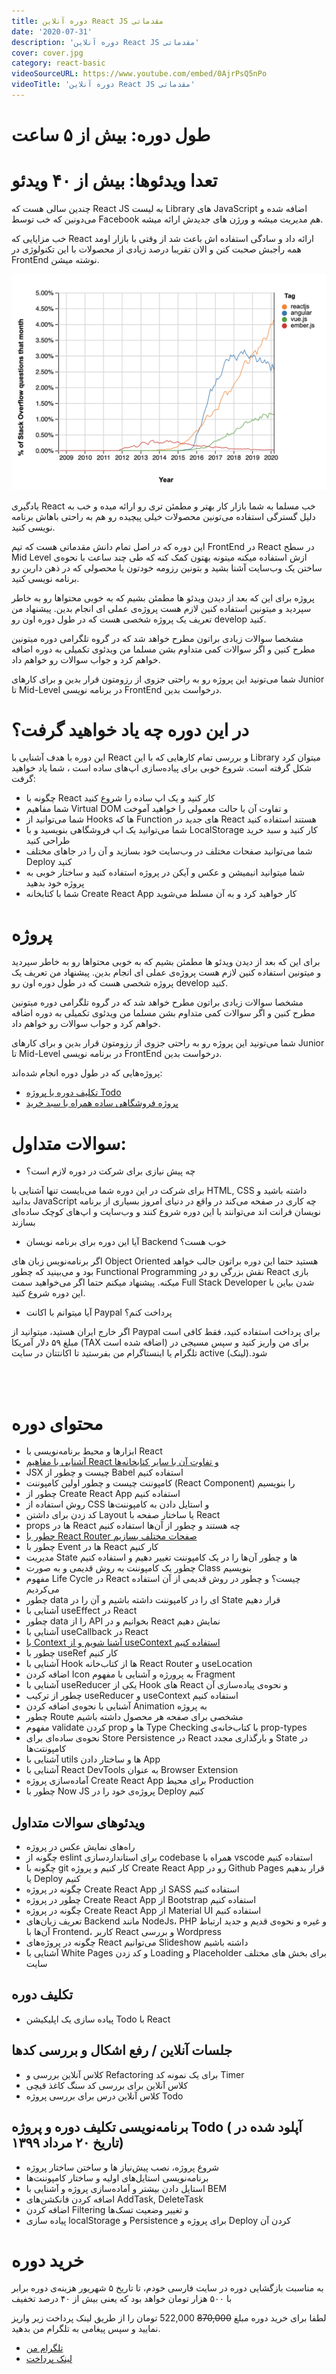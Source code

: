 ```yaml
---
title: دوره آنلاین React JS مقدماتی
date: '2020-07-31'
description: 'دوره آنلاین React JS مقدماتی'
cover: cover.jpg
category: react-basic
videoSourceURL: https://www.youtube.com/embed/0AjrPsQ5nPo
videoTitle: 'دوره آنلاین React JS مقدماتی'
---
```


# طول دوره: بیش از ۵ ساعت

# تعدا ویدئو‌ها: بیش از ۴۰ ویدئو

چندین سالی هست که React JS به لیست Library های JavaScript اضافه شده و می‌دونین که خب توسط Facebook هم مدیریت میشه و ورژن های جدیدش ارائه میشه.

خب مزایایی که React ارائه داد و سادگی استفاده اش باعث شد از وقتی با بازار اومد همه راجبش صحبت کنن و الان تقریبا درصد زیادی از محصولات با این تکنولوژی در FrontEnd نوشته میشن.

![alt text](stats.png 'درصد استفاده از React در دنیای امروز')

یادگیری React خب مسلما به شما بازار کار بهتر و مطمئن تری رو ارائه میده و خب به دلیل گسترگی استفاده می‌تونین محصولات خیلی پیچیده رو هم به راحتی باهاش برنامه نویسی کنید.

این دوره که در اصل تمام دانش مقدماتی هست که تیم FrontEnd در React در سطح Mid Level ازش استفاده میکنه میتونه بهتون کمک کنه که طی چند ساعت با نحوه‌ی ساختن یک ‌وب‌سایت آشنا بشید و بتونین رزومه خودتون یا محصولی که در ذهن دارین رو برنامه نویسی کنید.

پروژه
برای این که بعد از دیدن ویدئو ها مطمئن بشیم که به خوبی محتواها رو به خاطر سپردید و میتونین استفاده کنین لازم هست پروژه‌ی عملی ای انجام بدین. پیشنهاد من تعریف یک پروژه شخصی هست که در طول دوره اون رو develop کنید.

مشخصا سوالات زیادی براتون مطرح خواهد شد که در گروه تلگرامی دوره میتونین مطرح کنین و اگر سوالات کمی متداوم بشن مسلما من ویدئوی تکمیلی به دوره اضافه خواهم کرد و جواب سوالات رو خواهم داد.

شما می‌تونید این پروژه رو به راحتی جزوی از رزومتون قرار بدین و برای کارهای Junior تا Mid-Level در برنامه نویسی FrontEnd درخواست بدین.

# در این دوره چه یاد خواهید گرفت؟

این دوره با هدف آشنایی با React و بررسی تمام کارهایی که با این Library میتوان کرد شکل گرفته است. شروع خوبی برای پیاده‌سازی اپ‌های ساده است
، شما یاد خواهید گرفت:

- چگونه با React کار کنید و یک اپ ساده را شروع کنید
- شما مفاهیم Virtual DOM و تفاوت آن با حالت معمولی را خواهید آموخت
- شما می‌توانید از Hooks ها که Function های جدید در React هستند استفاده کنید
- شما می‌توانید یک اپ فروشگاهی بنویسید و با LocalStorage کار کنید و سبد خرید طراحی کنید
- شما می‌توانید صفحات مختلف در وب‌سایت خود بسازید و آن را در جاهای مختلف Deploy کنید
- شما میتوانید انیمیشن و عکس و آیکن در پروژه استفاده کنید و ساختار خوبی به پروژه خود بدهید
- شما با کتابخانه Create React App کار خواهید کرد و به آن مسلط می‌شوید

# پروژه

برای این که بعد از دیدن ویدئو ها مطمئن بشیم که به خوبی محتواها رو به خاطر سپردید و میتونین استفاده کنین لازم هست پروژه‌ی عملی ای انجام بدین. پیشنهاد من تعریف یک پروژه شخصی هست که در طول دوره اون رو develop کنید.

مشخصا سوالات زیادی براتون مطرح خواهد شد که در گروه تلگرامی دوره میتونین مطرح کنین و اگر سوالات کمی متداوم بشن مسلما من ویدئوی تکمیلی به دوره اضافه خواهم کرد و جواب سوالات رو خواهم داد.

شما می‌تونید این پروژه رو به راحتی جزوی از رزومتون قرار بدین و برای کارهای Junior تا Mid-Level در برنامه نویسی FrontEnd درخواست بدین.

پروژه‌هایی که در طول دوره انجام شده‌اند:

- [تکلیف دوره یا پروژه Todo](https://todo-app-5hwjlgaxy.vercel.app/ 'تکلیف دوره یا پروژه Todo')
- [پروژه فروشگاهی ساده همراه با سبد خرید](https://react-for-beginners.now.sh 'پروژه فروشگاهی ساده همراه با سبد خرید')

# سوالات متداول:

- چه پیش‌ نیازی برای شرکت در دوره لازم است؟

برای شرکت در این دوره شما می‌بایست تنها آشنایی با HTML, CSS داشته باشید و بدانید JavaScript چه کاری در صفحه می‌کند
در واقع در دنیای امروز بسیاری از برنامه نویسان فرانت اند می‌توانند با این دوره شروع کنند و وب‌سایت و اپ‌های کوچک ساده‌ای بسازند

- آیا این دوره برای برنامه نویسان Backend خوب هست؟

اگر برنامه‌نویس زبان های Object Oriented هستید حتما این دوره براتون جالب خواهد بود و می‌بینید که چطور Functional Programming نقش بزرگی رو در React بازی میکنه. پیشنهاد میکنم حتما اگر می‌خواهید سمت Full Stack Developer شدن بیاین با این دوره شروع کنید.

- آیا میتوانم با اکانت Paypal پرداخت کنم؟

اگر خارج ایران هستید، میتوانید از Paypal برای پرداخت استفاده کنید، فقط کافی است مبلغ ۵۹ دلار آمریکا (TAX اضافه شده است) برای من واریز کنید و سپس مسیجی در تلگرام یا اینستاگرام من بفرستید تا اکانتتان در سایت active شود.(لینک)

<br />
<br />

# محتوای دوره

- ابزار‌ها و محیط برنامه‌نویسی با React
- [آشنایی با مفاهیم React و تفاوت آن با سایر کتابخانه‌ها](/react-basic-concepts)
- JSX چیست و چطور از Babel استفاده کنیم
- کامپوننت چیست و چطور اولین کامپوننت (React Component) را بنویسیم
- چطور از Create React App استفاده کنیم
- روش استفاده از CSS و استایل دادن به کامپوننت‌ها
- کد زدن برای داشتن Layout یا ساختار صفحه با React
- props ها در React چه هستند و چطور از آن‌ها استفاده کنیم
- [چطور با React Router صفحات مختلف بسازیم](/react-basic-how-to-work-with-react-router)
- چطور با Event ها در React کار کنیم
- مدیریت State ها و چطور آن‌ها را در یک کامپوننت تغییر دهیم و استفاده کنیم
- چطور یک کامپوننت به روش قدیمی و به صورت Class بنویسیم
- مفهوم Life Cycle در React چیست؟‌ و چطور در روش قدیمی از آن استفاده می‌کردیم
- چطور data ای را در کامپوننت داشته باشیم و آن را در State قرار دهیم
- آشنایی با useEffect در React
- چطور data را از API بخوانیم و در React نمایش دهیم
- آشنایی با useCallback در React
- [با Context آشنا شویم و از useContext استفاده کنیم](/react-how-to-use-use-context)
- چطور با useRef کار کنیم
- آشنایی با Hook ها از کتاب‌خانه React Router و useLocation
- اضافه کردن Icon به پرورژه و آشنایی با مفهوم Fragment
- آشنایی با useReducer یکی از Hook های React و نحوه‌ی پیاده‌سازی آن
- چطور از ترکیب useReducer و useContext استفاده کنیم
- آشنایی با نحوه‌ی اضافه کردن Animation به پروژه
- چطور Route مشخصی برای صفحه هر محصول داشته باشیم
- مفهوم validate کردن prop ها و Type Checking با کتاب‌خانه‌ی prop-types
- نحوه‌ی ساده‌ای برای Store Persistence در React و بارگذاری مجدد State در کامپونتت‌ها
- آشنایی با utils ها و ساختار دادن App
- آشنایی با React DevTools به عنوان Browser Extension
- آماده‌سازی پروژه Create React App برای محیط Production
- چطور با Now JS پروژه‌ی خود را در Deploy کنیم

## ویدئو‌های سوالات متداول

- راه‌های نمایش عکس در پروژه
- چگونه از eslint برای استانداردسازی codebase همراه با vscode استفاده کنیم
- چگونه با git کار کنیم و پروژه Create React App رو در Github Pages قرار بدهیم یا Deploy کنیم
- چگونه در پروژه Create React App از SASS استفاده کنیم
- چطور در پروژه Create React App از Bootstrap استفاده کنیم
- چگونه در پروژه Create React App از Material UI استفاده کنیم
- تعریف زبان‌های Backend مانند NodeJs، PHP و غیره و نحوه‌ی قدیم و جدید ارتباط آن‌ها با Frontend، کاربر React و بررسی Wordpress
- چگونه در پروژه‌های React می‌توانیم Slideshow داشته باشیم
- آشنایی با White Pages و کد زدن Loading و Placeholder برای بخش های مختلف سایت

## تکلیف دوره

- پیاده ‌سازی یک اپلیکیشن Todo با React

## جلسات آنلاین / رفع اشکال و بررسی کد‌ها

- کلاس آنلاین بررسی و Refactoring برای یک نمونه کد Timer
- کلاس آنلاین برای بررسی کد سنگ کاغذ قیچی
- کلاس آنلاین درس برای بررسی پروژه Todo

## برنامه‌نویسی تکلیف دوره و پروژه Todo <span class="red">( آپلود شده در تاریخ ۲۰ مرداد ۱۳۹۹)</span>

- شروع پروژه، نصب پیش‌نیاز ها و ساختن ساختار پروژه
- برنامه‌نویسی استایل‌های اولیه و ساختار کامپوننت‌ها
- استایل دادن بیشتر و آماده‌سازی پروژه و آشنایی با BEM
- اضافه کردن فانکشن‌های AddTask, DeleteTask
- اضافه کردن Filtering و تغییر وضعیت تسک‌ها
- پیاده سازی localStorage و Persistence برای پروژه و Deploy کردن آن

# خرید دوره

<div class="alert alert-info widthAll">
 به مناسبت بازگشایی دوره در سایت فارسی خودم، تا تاریخ ۵ شهریور هزینه‌ی دوره برابر با ۵۰۰ هزار تومان خواهد بود که یعنی بیش از ۴۰ درصد تخفیف
</div>

لطفا برای خرید دوره مبلغ
<strike>870,000</strike>
522,000
تومان را از طریق لینک پرداخت زیر واریز نمایید و سپس پیغامی به تلگرام من بدهید.

- [تلگرام من](https://t.me/ehsangazar)
- [لینک پرداخت](https://me.pay.ir/ehsangazar)
